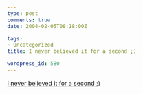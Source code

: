 ```yaml
---
type: post
comments: true
date: 2004-02-05T08:18:00Z

tags:
- Uncategorized
title: I never believed it for a second ;)

wordpress_id: 580
---
```


[I never believed it for a second ;)](http://www.wired.com/news/mac/0,2125,62157,00.html)
